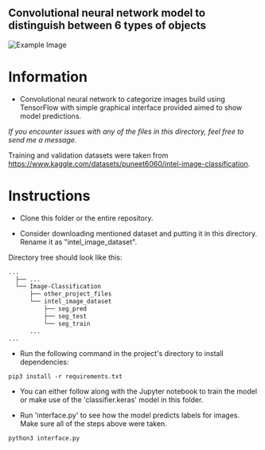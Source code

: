 ## Convolutional neural network model to distinguish between 6 types of objects ##

![Example Image](https://github.com/LambdaKappa/Machine-Learning/assets/153376810/75bd49b3-70c9-4cde-bbbe-d304f2324ece)

# Information #

- Convolutional neural network to categorize images build using TensorFlow with simple graphical interface provided aimed to show model predictions.

_If you encounter issues with any of the files in this directory, feel free to send me a message._ 

Training and validation datasets were taken from https://www.kaggle.com/datasets/puneet6060/intel-image-classification.

# Instructions #      
- Clone this folder or the entire repository.

- Consider downloading mentioned dataset and putting it in this directory. Rename it as "intel_image_dataset".

Directory tree should look like this:
```HTML 
...
  ├── ...
  └── Image-Classification
      ├── other_project_files
      └── intel_image_dataset
          ├── seg_pred
          ├── seg_test
          └── seg_train
      ...
...
```

- Run the following command in the project's directory to install dependencies:
```
pip3 install -r requirements.txt
```

- You can either follow along with the Jupyter notebook to train the model or make use of the 'classifier.keras' model in this folder.


- Run 'interface.py' to see how the model predicts labels for images. Make sure all of the steps above were taken.
```
python3 interface.py
